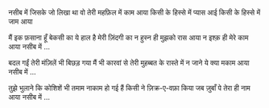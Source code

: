  

नसीब में जिसके जो लिखा था
वो तेरी महफ़िल में काम आया
किसी के हिस्से में प्यास आई
किसी के हिस्से में जाम आया

मैं इक फ़साना हूँ बेकसी का
ये हाल है मेरी ज़िंदगी का
न हुस्न ही मुझको रास आया
न इश्क़ ही मेरे काम आया
नसीब में ...

बदल गईं तेरी मंज़िलें भी
बिछड़ गया मैं भी कारवां से
तेरी मुहब्बत के रास्ते में
न जाने ये क्या मकाम आया
नसीब में ...

तुझे भुलाने कि कोशिशें भी
तमाम नाकाम हो गई हैं
किसी ने ज़िक्र-ए-वफ़ा किया जब
ज़ुबाँ पे तेरा ही नाम आया
नसीब में ...
